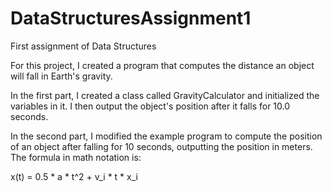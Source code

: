 # DataStructuresAssignment1
First assignment of Data Structures

For this project, I created a program that computes the distance an object will fall in Earth's gravity. 

In the first part, I created a class called GravityCalculator and initialized the variables in it. I then output
the object's position after it falls for 10.0 seconds.

In the second part, I modified the example program to compute the position of an object after falling for 10 
seconds, outputting the position in meters. The formula in math notation is: 

x(t) = 0.5 * a * t^2 + v_i * t * x_i

